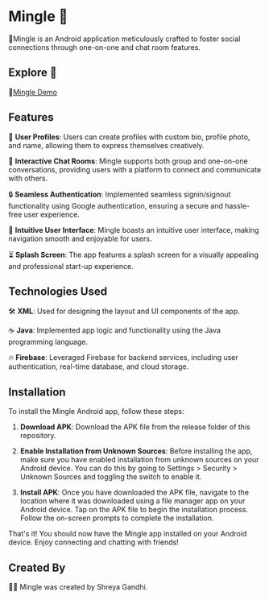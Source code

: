 # Mingle 💬 

📱Mingle is an Android application meticulously crafted to foster social connections through one-on-one and chat room features.

## Explore 🚀
 🔗[Mingle Demo](https://vimeo.com/930312156)





## Features

👤 **User Profiles**: Users can create profiles with custom bio, profile photo, and name, allowing them to express themselves creatively.

💬 **Interactive Chat Rooms**: Mingle supports both group and one-on-one conversations, providing users with a platform to connect and communicate with others.

🔒 **Seamless Authentication**: Implemented seamless signin/signout functionality using Google authentication, ensuring a secure and hassle-free user experience.

🌟 **Intuitive User Interface**: Mingle boasts an intuitive user interface, making navigation smooth and enjoyable for users.

⏳ **Splash Screen**: The app features a splash screen for a visually appealing and professional start-up experience.


## Technologies Used

🛠️ **XML**: Used for designing the layout and UI components of the app.

☕ **Java**: Implemented app logic and functionality using the Java programming language.

🔥 **Firebase**: Leveraged Firebase for backend services, including user authentication, real-time database, and cloud storage.

## Installation

To install the Mingle Android app, follow these steps:

1. **Download APK**: Download the APK file from the release folder of this repository.

2. **Enable Installation from Unknown Sources**: Before installing the app, make sure you have enabled installation from unknown sources on your Android device. You can do this by going to Settings > Security > Unknown Sources and toggling the switch to enable it.

3. **Install APK**: Once you have downloaded the APK file, navigate to the location where it was downloaded using a file manager app on your Android device. Tap on the APK file to begin the installation process. Follow the on-screen prompts to complete the installation.

That's it! You should now have the Mingle app installed on your Android device. Enjoy connecting and chatting with friends!


## Created By

👨‍💻 Mingle was created by Shreya Gandhi.


